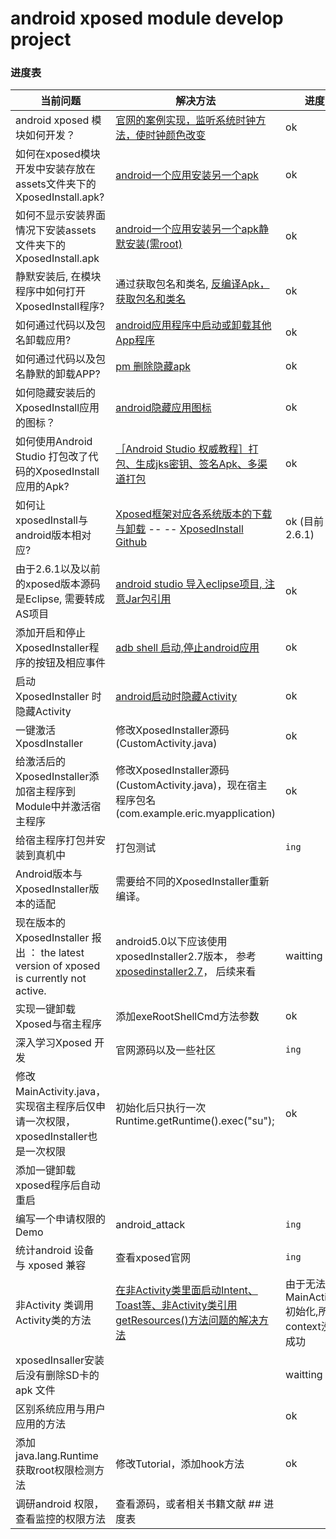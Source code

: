 # android xposed module develop project

### 进度表

当前问题    |   解决方法    | 进度
---|---|---
android xposed 模块如何开发？ |[官网的案例实现，监听系统时钟方法，使时钟颜色改变](https://github.com/rovo89/XposedBridge/wiki/Development-tutorial)|ok
如何在xposed模块开发中安装存放在assets文件夹下的XposedInstall.apk?   |  [android一个应用安装另一个apk](http://blog.csdn.net/zxc514257857/article/details/77485561)    |ok
如何不显示安装界面情况下安装assets文件夹下的XposedInstall.apk   |  [android一个应用安装另一个apk静默安装(需root)](http://blog.csdn.net/zxc514257857/article/details/77488832)   | ok
静默安装后, 在模块程序中如何打开XposedInstall程序?  | 通过获取包名和类名, [反编译Apk，获取包名和类名](http://blog.csdn.net/vipzjyno1/article/details/21039349)    | ok
如何通过代码以及包名卸载应用?            |[android应用程序中启动或卸载其他App程序](http://blog.csdn.net/wangjintao1988/article/details/12572307)  |ok
如何通过代码以及包名静默的卸载APP?    |  [pm 删除隐藏apk](https://my.oschina.net/u/2502529/blog/822114g) | ok
如何隐藏安装后的XposedInstall应用的图标？  |    [android隐藏应用图标](https://www.jianshu.com/p/0d64bce9fbd2/)    |   ok
如何使用Android Studio 打包改了代码的XposedInstall应用的Apk? |  [［Android Studio 权威教程］打包、生成jks密钥、签名Apk、多渠道打包](http://blog.csdn.net/yy1300326388/article/details/48344411) | ok
如何让xposedInstall与android版本相对应?   |  [Xposed框架对应各系统版本的下载与卸载](http://xposed.appkg.com/1152.html)    --  -- [XposedInstall Github](https://github.com/rovo89/XposedInstaller/releases)    |  ok (目前2.6.1)
由于2.6.1以及以前的xposed版本源码是Eclipse, 需要转成AS项目  |[android studio 导入eclipse项目, 注意Jar包引用](https://www.jianshu.com/p/e96034f69dec)    | ok
添加开启和停止XposedInstaller程序的按钮及相应事件       |[adb shell 启动,停止android应用](http://blog.csdn.net/pingqingbo/article/details/20450951)        | ok
启动XposedInstaller 时隐藏Activity    | [android启动时隐藏Activity](https://www.jianshu.com/p/3afcaa959de2)  | ok
一键激活XposdInstaller | 修改XposedInstaller源码(CustomActivity.java)   | ok
给激活后的XposedInstaller添加宿主程序到Module中并激活宿主程序  | 修改XposedInstaller源码(CustomActivity.java)，现在宿主程序包名(com.example.eric.myapplication)    | ok
给宿主程序打包并安装到真机中 |     打包测试    | `ing`
Android版本与XposedInstaller版本的适配   | 需要给不同的XposedInstaller重新编译。 |
现在版本的XposedInstaller 报出 ： the latest version of xposed is currently not active.   | android5.0以下应该使用xposedInstaller2.7版本， 参考[xposedinstaller2.7](https://github.com/rovo89/XposedInstaller/releases/tag/2.7-experimental1)， 后续来看    | waitting
实现一键卸载Xposed与宿主程序    |   添加exeRootShellCmd方法参数 | ok
深入学习Xposed 开发     | 官网源码以及一些社区      | `ing`
修改MainActivity.java，实现宿主程序后仅申请一次权限，xposedInstaller也是一次权限 |    初始化后只执行一次Runtime.getRuntime().exec("su");    | ok  
添加一键卸载xposed程序后自动重启    ||
编写一个申请权限的Demo  |  android_attack | `ing`
统计android 设备 与 xposed 兼容 |  查看xposed官网 | `ing`
非Activity 类调用Activity类的方法 | [在非Activity类里面启动Intent、Toast等、非Activity类引用getResources()方法问题的解决方法](https://blog.csdn.net/qq_21856521/article/details/51810596)    | 由于无法使MainActivity初始化,所以context没有成功
xposedInsaller安装后没有删除SD卡的apk 文件 |    | waitting
区别系统应用与用户应用的方法    |   | ok
添加java.lang.Runtime获取root权限检测方法|  修改Tutorial，添加hook方法  | ok
调研android 权限，查看监控的权限方法    | 查看源码，或者相关书籍文献  ## 进度表


